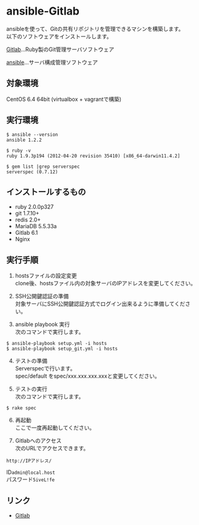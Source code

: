 ansible-Gitlab
=====================

ansibleを使って、Gitの共有リポジトリを管理できるマシンを構築します。  
以下のソフトウェアをインストールします。  

[Gitlab](http://gitlab.org/)…Ruby製のGit管理サーバソフトウェア  

[ansible](http://www.ansibleworks.com/)...サーバ構成管理ソフトウェア  

対象環境
-----
CentOS 6.4 64bit   (virtualbox + vagrantで構築)

実行環境
-----
	$ ansible --version  
	ansible 1.2.2

	$ ruby -v  
	ruby 1.9.3p194 (2012-04-20 revision 35410) [x86_64-darwin11.4.2]

	$ gem list |grep serverspec  
	serverspec (0.7.12)

インストールするもの
------
+ ruby 2.0.0p327
+ git 1.7.10+
+ redis 2.0+
+ MariaDB 5.5.33a
+ Gitlab 6.1
+ Nginx

実行手順
----
1. hostsファイルの設定変更  
clone後、hostsファイル内の対象サーバのIPアドレスを変更してください。

2. SSH公開鍵認証の準備  
対象サーバにSSH公開鍵認証方式でログイン出来るように準備してください。

3. ansible playbook 実行  
次のコマンドで実行します。  
```
$ ansible-playbook setup.yml -i hosts  
$ ansible-playbook setup_git.yml -i hosts
```

4. テストの準備  
Serverspecで行います。  
spec/default をspec/xxx.xxx.xxx.xxxと変更してください。

5. テストの実行  
次のコマンドで実行します。  
```
$ rake spec
```

6. 再起動  
ここで一度再起動してください。

7. Gitlabへのアクセス  
次のURLでアクセスできます。  
```
http://IPアドレス/  
```

ID```admin@local.host```  
パスワード```5iveL!fe```

リンク
-----
+ [Gitlab](http://gitlab.org/)
